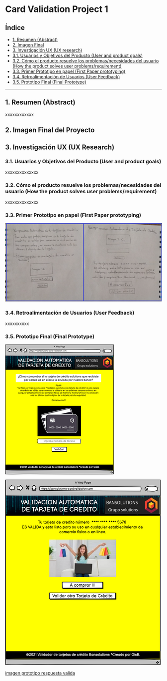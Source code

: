 # Card Validation Project 1

## Índice

* [1. Resumen (Abstract)](#1-Resumen)
* [2. Imagen Final](#2-Imagen-Final)
* [3. Investigación UX (UX research)](#3-Investigación-UX)
* [3.1. Usuarios y Objetivos del Producto (User and product goals)](#4-usuarios-y-objetivos-del-producto)
* [3.2. Cómo el producto resuelve los problemas/necesidades del usuario (How the product solves user problems/requirement)](#5-como-el-producto-resuelve-el-problema)
* [3.3. Primer Prototipo en papel (First Paper prototyping)](#6-primer-prototipo-en-papel)
* [3.4. Retroalimentación de Usuarios (User Feedback)](#7-retroalimentacion-de-usuario)
* [3.5. Prototipo Final (Final Prototype)](#8-prototipo-final)

***

## 1. Resumen (Abstract)
xxxxxxxxxxxx

## 2. Imagen Final del Proyecto


## 3. Investigación UX (UX Research)

### 3.1. Usuarios y Objetivos del Producto (User and product goals)
xxxxxxxxxxxxxx

### 3.2. Cómo el producto resuelve los problemas/necesidades del usuario (How the product solves user problems/requirement)
xxxxxxxxxxxxxx

### 3.3. Primer Prototipo en papel (First Paper prototyping)

![Imagen prototipo en papel](img/Paper-prototype.png)

### 3.4. Retroalimentación de Usuarios (User Feedback)

xxxxxxxxxx

### 3.5. Prototipo Final (Final Prototype)

![Imagen prototipo final en balsamiq](img/bienvenida.png)

![Imagen prototipo respuesta true](img/validadortrue.png)

[imagen prototipo respuesta valida](img/validadornegativo.png)





